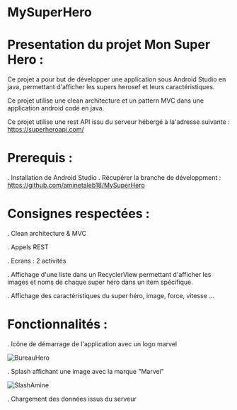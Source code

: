 # MySuperHero
# Presentation  du projet Mon Super Hero :

Ce  projet  a pour but de développer une application sous Android Studio en java, permettant d'afficher les supers herosef
et  leurs caractéristiques.

Ce projet utilise  une clean architecture et un pattern MVC dans une application android codé en java.

Ce projet  utilise une  rest API issu du serveur hébergé à la'adresse suivante :  https://superheroapi.com/
# Prerequis :

  .  Installation de Android Studio
  .  Récupérer la branche de développment : https://github.com/aminetaleb18/MySuperHero
  
# Consignes respectées : 

  . Clean architecture & MVC
  
  . Appels REST
  
  . Ecrans : 2 activités
  
  . Affichage d'une liste dans un RecyclerView permettant d'afficher les images et noms de chaque super héro dans un item spécifique.
  
  . Affichage des caractéristiques du super héro, image, force, vitesse ...
  
  # Fonctionnalités :
  
  . Icône de démarrage de l'application avec un logo marvel
  
  ![BureauHero](https://user-images.githubusercontent.com/62145128/82762611-48fec200-9e02-11ea-9f5a-4f666776e5a8.png)
    
  . Splash affichant une image avec la marque "Marvel"
  
  ![SlashAmine](https://user-images.githubusercontent.com/62145128/82762673-a4c94b00-9e02-11ea-8a29-6386c6aacd93.png)

  . Chargement des données issus du serveur 
  
  
